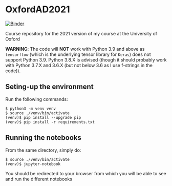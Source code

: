 # OxfordAD2021
[![Binder](https://mybinder.org/badge_logo.svg)](https://mybinder.org/v2/gh/jjbernard/OxfordAD2021/HEAD)

Course repository for the 2021 version of my course at the University of Oxford

**WARNING**: The code will **NOT** work with Python 3.9 and above as `tensorflow` (which is the underlying tensor library for `Keras`) does not support Python 3.9. 
Python 3.8.X is advised (though it should probably work with Python 3.7.X and 3.6.X (but not below 3.6 as I use f-strings in the code)). 

## Seting-up the environment

Run the following commands:
```
$ python3 -m venv venv
$ source ./venv/bin/activate
(venv)$ pip install --upgrade pip
(venv)$ pip install -r requirements.txt
```

## Running the notebooks

From the same directory, simply do:
```
$ source ./venv/bin/activate
(venv)$ jupyter-notebook
```

You should be redirected to your browser from which you will be able to see and run the different notebooks
